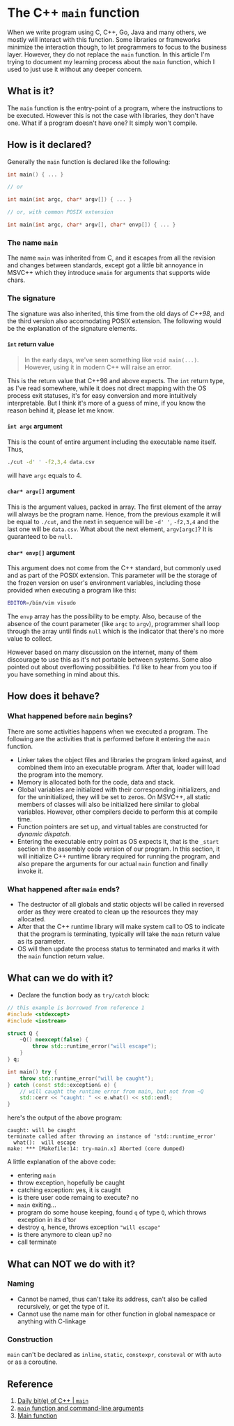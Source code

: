 # The C++ `main` function

When we write program using C, C++, Go, Java and many others, we mostly will interact with this function. Some libraries or frameworks minimize the interaction though, to let programmers to focus to the business layer. However, they do not replace the `main` function. In this article I'm trying to document my learning process about the `main` function, which I used to just use it without any deeper concern.

## What is it?
The `main` function is the entry-point of a program, where the instructions to be executed. However this is not the case with libraries, they don't have one. What if a program doesn't have one? It simply won't compile.

## How is it declared?
Generally the `main` function is declared like the following:
```c++
int main() { ... }

// or

int main(int argc, char* argv[]) { ... }

// or, with common POSIX extension

int main(int argc, char* argv[], char* envp[]) { ... }
```

### The name `main`
The name `main` was inherited from C, and it escapes from all the revision and changes between standards, except got a little bit annoyance in MSVC++ which they introduce `wmain` for arguments that supports wide chars.

### The signature
The signature was also inherited, this time from the old days of *C++98*, and the third version also accomodating POSIX extension. The following would be the explanation of the signature elements.

#### `int` return value
> In the early days, we've seen something like `void main(...)`. However, using it in modern C++ will raise an error.

This is the return value that C++98 and above expects. The `int` return type, as I've read somewhere, while it does not direct mapping with the OS process exit statuses, it's for easy conversion and more intuitively interpretable. But I think it's more of a guess of mine, if you know the reason behind it, please let me know.

#### `int argc` argument
This is the count of entire argument including the executable name itself. Thus,
```bash
./cut -d' ' -f2,3,4 data.csv 
```
will have `argc` equals to 4.

#### `char* argv[]` argument
This is the argument values, packed in array. The first element of the array will always be the program name. Hence, from the previous example it will be equal to `./cut`, and the next in sequence will be `-d' '`, `-f2,3,4` and the last one will be `data.csv`. What about the next element, `argv[argc]`? It is guaranteed to be `null`.

#### `char* envp[]` argument
This argument does not come from the C++ standard, but commonly used and as part of the POSIX extension. This parameter will be the storage of the frozen version on user's environment variables, including those provided when executing a program like this:
```bash
EDITOR=/bin/vim visudo
```
The `envp` array has the possibility to be empty. Also, because of the absence of the count parameter (like `argc` to `argv`), programmer shall loop through the array until finds `null` which is the indicator that there's no more value to collect. 

However based on many discussion on the internet, many of them discourage to use this as it's not portable between systems. Some also pointed out about overflowing possibilities. I'd like to hear from you too if you have something in mind about this.

## How does it behave?
### What happened before `main` begins?
There are some activities happens when we executed a program. The following are the activities that is performed before it entering the `main` function.

- Linker takes the object files and libraries the program linked against, and combined them into an executable program. After that, loader will load the program into the memory.
- Memory is allocated both for the code, data and stack.
- Global variables are initialized with their corresponding initializers, and for the uninitialized, they will be set to zeros. On MSVC++, all static members of classes will also be initialized here similar to global variables. However, other compilers decide to perform this at compile time.
- Function pointers are set up, and virtual tables are constructed for *dynamic dispatch*. 
- Entering the executable entry point as OS expects it, that is the `_start` section in the assembly code version of our program. In this section, it will initialize C++ runtime library required for running the program, and also prepare the arguments for our actual `main` function and finally invoke it.

### What happened after `main` ends?
- The destructor of all globals and static objects will be called in reversed order as they were created to clean up the resources they may allocated.
- After that the C++ runtime library will make system call to OS to indicate that the program is terminating, typically will take the `main` return value as its parameter.
- OS will then update the process status to terminated and marks it with the `main` function return value.

## What can we do with it?
- Declare the function body as `try/catch` block:
```c++
// this example is borrowed from reference 1
#include <stdexcept>
#include <iostream>

struct Q {
    ~Q() noexcept(false) {
        throw std::runtime_error("will escape");
    }
} q;

int main() try {
    throw std::runtime_error("will be caught");
} catch (const std::exception& e) {
    // will caught the runtime error from main, but not from ~Q
    std::cerr << "caught: " << e.what() << std::endl;
}
```
here's the output of the above program:
```
caught: will be caught
terminate called after throwing an instance of 'std::runtime_error'
  what():  will escape
make: *** [Makefile:14: try-main.x] Aborted (core dumped)
```
A little explanation of the above code:
- entering `main`
- throw exception, hopefully be caught
- catching exception: yes, it is caught
- is there user code remaing to execute? no
- `main` exiting...
- program do some house keeping, found `q` of type `Q`, which throws exception in its d'tor
- destroy `q`, hence, throws exception `"will escape"`
- is there anymore to clean up? no
- call terminate

## What can NOT we do with it?
### Naming
- Cannot be named, thus can't take its address, can't also be called recursively, or get the type of it.
- Cannot use the name main for other function in global namespace or anything with C-linkage

### Construction
`main` can't be declared as `inline`, `static`, `constexpr`, `consteval` or with `auto` or as a coroutine. 

## Reference
1. [Daily bit(e) of C++ | `main`](https://simontoth.substack.com/p/daily-bite-of-c-main?utm_source=post-email-title&publication_id=1177271&post_id=143546210&utm_campaign=email-post-title&isFreemail=true&r=2a3bae&triedRedirect=true)
2. [`main` function and command-line arguments](https://learn.microsoft.com/en-us/cpp/cpp/main-function-command-line-args?view=msvc-170)
3. [Main function](https://en.cppreference.com/w/c/language/main_function)
